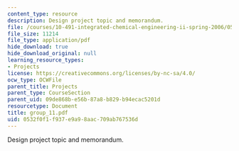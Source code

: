 ```yaml
---
content_type: resource
description: Design project topic and memorandum.
file: /courses/10-491-integrated-chemical-engineering-ii-spring-2006/0532f0f1f937e9a98aac709ab767536d_group_11.pdf
file_size: 11214
file_type: application/pdf
hide_download: true
hide_download_original: null
learning_resource_types:
- Projects
license: https://creativecommons.org/licenses/by-nc-sa/4.0/
ocw_type: OCWFile
parent_title: Projects
parent_type: CourseSection
parent_uid: 09de868b-e56b-87a8-b829-b94ecac5201d
resourcetype: Document
title: group_11.pdf
uid: 0532f0f1-f937-e9a9-8aac-709ab767536d
---
```

Design project topic and memorandum.